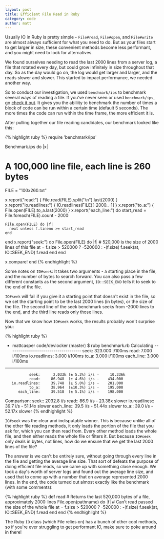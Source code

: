 ```yaml
---
layout: post
title: Efficient File Read in Ruby
category: code
author: matt
---
```


Usually IO in Ruby is pretty simple - `File#read`, `File#open`, and `File#write` are almost always sufficient
for what you need to do. But as your files start to get larger in size, these convenient methods become less
performant, and you might need to look for alternatives.

We found ourselves needing to read the last 2000 lines from a server log, a file that rotated every
day, but could grow infinitely in size throughout that day. So as the day would go on, the log would
get larger and larger, and the reads slower and slower. This started to impact performance, we needed
another way.

So to conduct our investigation, we used `benchmark/ips` to benchmark several ways of reading a file. If you've never
seen or used `benchmark/ips`, go [check it out](https://github.com/evanphx/benchmark-ips).
It gives you the abiliity to benchmark the number of times a block of code can be run within a certain time (default 5 seconds).
The more times the code can run within the time frame, the more efficient it is.

After pulling together our file reading candidates, our benchmark looked like this:

{% highlight ruby %}
require 'benchmark/ips'

Benchmark.ips do |x|
  # A 100,000 line file, each line is 260 bytes
  FILE = "100x260.txt"

  x.report("read:") { File.read(FILE).split("\n").last(2000) }
  x.report("io.readlines:") { IO.readlines(FILE)[-2000..-1] }
  x.report("to_a:") { File.open(FILE).to_a.last(2000) }
  x.report("each_line:") do
    start_read = File.foreach(FILE).count - 2000

    File.open(FILE) do |f|
      next unless f.lineno >= start_read
    end
  end
  x.report("seek:") do
    File.open(FILE) do |f|
      # 520,000 is the size of 2000 lines of this file
      at = f.size > 520000 ? -520000 : -(f.size)
      f.seek(at, IO::SEEK_END)
      f.read
    end
  end

  x.compare!
end
{% endhighlight %}

Some notes on `IO#seek`: It takes two arguments - a starting place in the file, and the number of bytes to search forward.
You can also pass a few different constants as the second argument, `IO::SEEK_END` tells it to seek to the end of the file.

`IO#seek` will fail if you give it a starting point that doesn't exist in the file, so
we set the starting point to be the last 2000 lines (in bytes), or the size of the file. The second line of the seek benchmark seeks from -2000 lines to the end, and the third line reads only those lines.

Now that we know how `IO#seek` works, the results probably won't surprise you:

{% highlight ruby %}
- mattcasper code/devlocker (master) $ ruby benchmark.rb
Calculating -------------------------------------
               seek:   323.000  i/100ms
               read:     7.000  i/100ms
       io.readlines:     3.000  i/100ms
               to_a:     3.000  i/100ms
          each_line:     3.000  i/100ms
-------------------------------------------------
               seek:      2.033k (± 5.3%) i/s -     10.336k
               read:     86.948  (± 4.6%) i/s -    434.000
       io.readlines:     39.748  (± 5.0%) i/s -    201.000
               to_a:     38.964  (±10.3%) i/s -    195.000
          each_line:     39.518  (± 5.1%) i/s -    198.000

Comparison:
               seek::     2032.8 i/s
               read::       86.9 i/s - 23.38x slower
       io.readlines::       39.7 i/s - 51.14x slower
          each_line::       39.5 i/s - 51.44x slower
               to_a::       39.0 i/s - 52.17x slower
{% endhighlight %}

`IO#seek` was the clear and indisputable winner. This is because unlike all of the other file reading methods, it only loads the portion of the file that you ask for, which you can then read from. Every other method loads the whole file, and then either reads the whole file or filters it. But because `IO#seek` only deals in bytes, not lines,
how do we ensure that we get the last 2000 lines of the file?

The answer is we can't be entirely sure, without going through every line in the file and getting the average line size. That sort of defeats the purpose of doing efficient file reads, so we came up with something close enough. We took a day's worth of server logs and found out the average line size, and used that to come up with a number that on average represented 2000 lines. In the end, the code turned out almost exactly like the benchmark (with some comments):

{% highlight ruby %}
  def read
    # Returns the last 520,000 bytes of a file, approximately 2000 lines
    File.open(pathname) do |f|
      # Can't read passed the size of the whole file
      at = f.size > 520000 ? -520000 : -(f.size)
      f.seek(at, IO::SEEK_END)
      f.read
    end
  end
{% endhighlight %}

The Ruby `IO` class (which File relies on) has a bunch of other cool methods, so if you're ever struggling to get performant IO, make sure to poke around in there!
